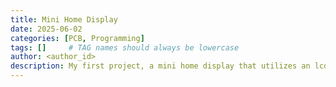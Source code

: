 ```yaml
---
title: Mini Home Display 
date: 2025-06-02
categories: [PCB, Programming]
tags: []     # TAG names should always be lowercase
author: <author_id>
description: My first project, a mini home display that utilizes an lcd as a display that takes sensor inputs
---
```


